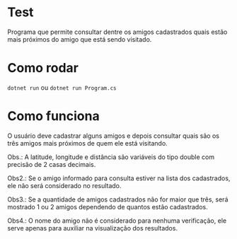 # Test
Programa que permite consultar dentre os amigos cadastrados quais estão mais próximos do amigo que está sendo visitado.

# Como rodar
`dotnet run` ou `dotnet run Program.cs`


# Como funciona
O usuário deve cadastrar alguns amigos e depois consultar quais são os três amigos mais próximos de quem ele está visitando.

Obs.: A latitude, longitude e distância são variáveis do tipo double com precisão de 2 casas decimais.

Obs2.: Se o amigo informado para consulta estiver na lista dos cadastrados, ele não será considerado no resultado.

Obs3.: Se a quantidade de amigos cadastrados não for maior que três, será mostrado 1 ou 2 amigos dependendo de quantos estão cadastrados.

Obs4.: O nome do amigo não é considerado para nenhuma verificação, ele serve apenas para auxiliar na visualização dos resultados.

